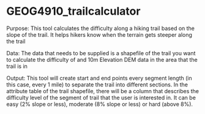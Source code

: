 # GEOG4910_trailcalculator
Purpose:
This tool calculates the difficulty along a hiking trail based on the slope of the trail. It helps hikers know when the terrain gets steeper along the trail

Data:
The data that needs to be supplied is a shapefile of the trail you want to calculate the difficulty of and 10m Elevation DEM data in the area that the trail is in

Output:
This tool will create start and end points every segment length (in this case, every 1 mile) to separate the trail into different sections. In the attribute table of the trail shapefile, there will be a column that describes the difficulty level of the segment of trail that the user is interested in. It can be easy (2% slope or less), moderate (8% slope or less) or hard (above 8%).
